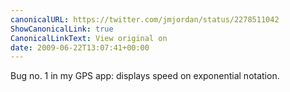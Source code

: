 ```yaml
---
canonicalURL: https://twitter.com/jmjordan/status/2278511042
ShowCanonicalLink: true
CanonicalLinkText: View original on
date: 2009-06-22T13:07:41+00:00
---
```

Bug no. 1 in my GPS app: displays speed on exponential notation.
